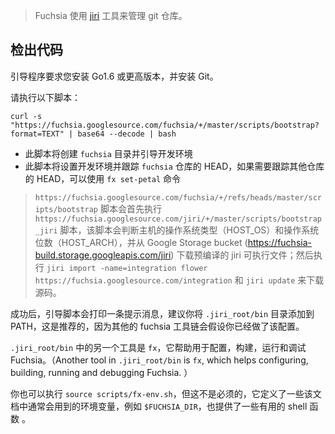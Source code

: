 > Fuchsia 使用 [jiri](https://fuchsia.googlesource.com/jiri/) 工具来管理 git 仓库。

## 检出代码

引导程序要求您安装 Go1.6 或更高版本，并安装 Git。

请执行以下脚本：

```
curl -s "https://fuchsia.googlesource.com/fuchsia/+/master/scripts/bootstrap?format=TEXT" | base64 --decode | bash
```

* 此脚本将创建 `fuchsia` 目录并引导开发环境
* 此脚本将设置开发环境并跟踪 `fuchsia` 仓库的 HEAD，如果需要跟踪其他仓库的 HEAD，可以使用 `fx set-petal` 命令

> `https://fuchsia.googlesource.com/fuchsia/+/refs/heads/master/scripts/bootstrap` 脚本会首先执行 `https://fuchsia.googlesource.com/jiri/+/master/scripts/bootstrap_jiri` 脚本，该脚本会判断主机的操作系统类型（HOST_OS）和操作系统位数（HOST_ARCH），并从 Google Storage bucket (https://fuchsia-build.storage.googleapis.com/jiri) 下载预编译的 jiri 可执行文件；然后执行 `jiri import -name=integration flower https://fuchsia.googlesource.com/integration` 和 `jiri update` 来下载源码。

成功后，引导脚本会打印一条提示消息，建议你将 `.jiri_root/bin` 目录添加到 PATH，这是推荐的，因为其他的 fuchsia 工具链会假设你已经做了该配置。

`.jiri_root/bin` 中的另一个工具是 `fx`，它帮助用于配置，构建，运行和调试 Fuchsia。（Another tool in `.jiri_root/bin` is `fx`, which helps configuring, building, running and debugging Fuchsia. ）

你也可以执行 `source scripts/fx-env.sh`，但这不是必须的，它定义了一些该文档中通常会用到的环境变量，例如 `$FUCHSIA_DIR`，也提供了一些有用的 shell 函数 。
